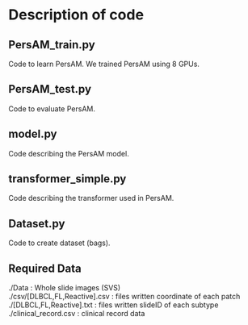 # Description of code

## PersAM_train.py

Code to learn PersAM. We trained PersAM using 8 GPUs.

## PersAM_test.py

Code to evaluate PersAM.

## model.py

Code describing the PersAM model.

## transformer_simple.py

Code describing the transformer used in PersAM.

## Dataset.py

Code to create dataset (bags).

## Required Data

./Data : Whole slide images (SVS) \
./csv/[DLBCL,FL,Reactive].csv : files written coordinate of each patch\
./[DLBCL,FL,Reactive].txt : files written slideID of each subtype\
./clinical_record.csv : clinical record data
